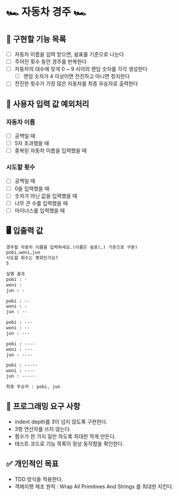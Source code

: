 # 🏎️ 자동차 경주 🏎️
## 📝 구현할 기능 목록
- [ ] 자동차 이름을 입력 받으면, 쉼표를 기준으로 나눈다
- [ ] 주어진 횟수 동안 경주를 반복한다
- [ ] 자동차의 대수에 맞게 0 ~ 9 사이의 랜덤 숫자를 각각 생성한다
    - [ ] 랜덤 숫자가 4 이상이면 전진하고 아니면 정지한다
- [ ] 전진한 횟수가 가장 많은 자동차를 최종 우승자로 출력한다

## 👾 사용자 입력 값 예외처리
### 자동차 이름
  - [ ] 공백일 때
  - [ ] 5자 초과했을 때
  - [ ] 중복된 자동차 이름을 입력했을 때
### 시도할 횟수
  - [ ] 공백일 때
  - [ ] 0을 입력했을 때
  - [ ] 숫자가 아닌 값을 입력했을 때
  - [ ] 너무 큰 수를 입력했을 때
  - [ ] 마이너스를 입력했을 때

## 🖥️ 입출력 값
~~~markdown
경주할 자동차 이름을 입력하세요.(이름은 쉼표(,) 기준으로 구분)
pobi,woni,jun
시도할 회수는 몇회인가요?
5

실행 결과
pobi : -
woni : 
jun : -

pobi : --
woni : -
jun : --

pobi : ---
woni : --
jun : ---

pobi : ----
woni : ---
jun : ----

pobi : -----
woni : ----
jun : -----

최종 우승자 : pobi, jun
~~~
  

## 🎯 프로그래밍 요구 사항
- indent depth를 3이 넘지 않도록 구현한다.
- 3항 연산자를 쓰지 않는다.
- 함수가 한 가지 일만 하도록 최대한 작게 만든다.
- 테스트 코드로 기능 목록이 정상 동작함을 확인한다.

## ✅ 개인적인 목표
- TDD 방식을 적용한다.
- 객체지향 체조 원칙 : Wrap All Primitives And Strings 를 최대한 지킨다.